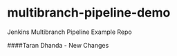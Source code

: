 # multibranch-pipeline-demo
Jenkins Multibranch Pipeline Example Repo


####Taran Dhanda - New Changes
